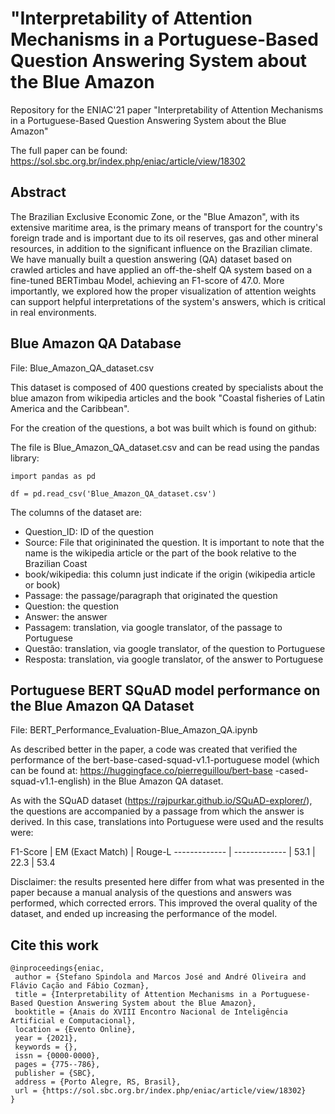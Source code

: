 # "Interpretability of Attention Mechanisms  in a Portuguese-Based Question Answering System about the Blue Amazon
Repository for the ENIAC'21 paper "Interpretability of Attention Mechanisms  in a Portuguese-Based Question Answering System about the Blue Amazon"

The full paper can be found: https://sol.sbc.org.br/index.php/eniac/article/view/18302


## Abstract

The Brazilian Exclusive Economic Zone, or the "Blue Amazon", with its extensive maritime area, is the primary means of transport for the country's foreign trade and is important due to its oil reserves, gas and other mineral resources, in addition to the significant influence on the Brazilian climate. We have manually built a question answering (QA) dataset based on crawled articles and have applied an off-the-shelf QA system based on a fine-tuned BERTimbau Model, achieving an F1-score of 47.0. More importantly, we explored how the proper visualization of attention weights can support helpful interpretations of the system's answers, which is critical in real environments.

## Blue Amazon QA Database

File: Blue_Amazon_QA_dataset.csv

This dataset is composed of 400 questions created by specialists about the blue amazon from wikipedia articles and the book "Coastal fisheries of Latin America and the Caribbean".

For the creation of the questions, a bot was built which is found on github: 

The file is Blue_Amazon_QA_dataset.csv and can be read using the pandas library: 

```
import pandas as pd

df = pd.read_csv('Blue_Amazon_QA_dataset.csv')
```

The columns of the dataset are:
* Question_ID: ID of the question
* Source: File that origininated the question. It is important to note that the name is the wikipedia article or the part of the book relative to the Brazilian Coast
* book/wikipedia: this column just indicate if the origin (wikipedia article or book)
* Passage: the passage/paragraph that originated the question
* Question: the question
* Answer: the answer
* Passagem: translation, via google translator, of the passage to Portuguese 
* Questão: translation, via google translator, of the question to Portuguese 
* Resposta: translation, via google translator, of the answer to Portuguese 


## Portuguese BERT SQuAD model performance on the Blue Amazon QA Dataset

File: BERT_Performance_Evaluation-Blue_Amazon_QA.ipynb

As described better in the paper, a code was created that verified the performance of the bert-base-cased-squad-v1.1-portuguese model (which can be found at: https://huggingface.co/pierreguillou/bert-base -cased-squad-v1.1-english) in the Blue Amazon QA dataset. 

As with the SQuAD dataset (https://rajpurkar.github.io/SQuAD-explorer/), the questions are accompanied by a passage from which the answer is derived. In this case, translations into Portuguese were used and the results were: 

F1-Score  | EM (Exact Match)  | Rouge-L
------------- | -------------  | 
53.1  | 22.3   | 53.4


Disclaimer: the results presented here differ from what was presented in the paper because a manual analysis of the questions and answers was performed, which corrected errors. This improved the overal quality of the dataset, and ended up increasing the performance of the model. 

## Cite this work

```
@inproceedings{eniac,
 author = {Stefano Spindola and Marcos José and André Oliveira and Flávio Cação and Fábio Cozman},
 title = {Interpretability of Attention Mechanisms in a Portuguese-Based Question Answering System about the Blue Amazon},
 booktitle = {Anais do XVIII Encontro Nacional de Inteligência Artificial e Computacional},
 location = {Evento Online},
 year = {2021},
 keywords = {},
 issn = {0000-0000},
 pages = {775--786},
 publisher = {SBC},
 address = {Porto Alegre, RS, Brasil},
 url = {https://sol.sbc.org.br/index.php/eniac/article/view/18302}
}
```